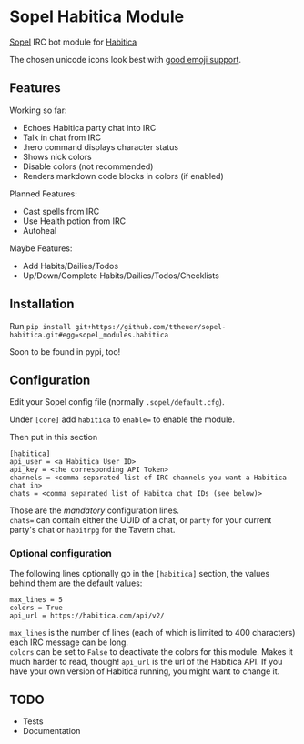 # Sopel Habitica Module
[Sopel][1] IRC bot module for [Habitica][2]

The chosen unicode icons look best with [good emoji support][3].

## Features 

Working so far:

* Echoes Habitica party chat into IRC
* Talk in chat from IRC
* .hero command displays character status
* Shows nick colors
* Disable colors (not recommended)
* Renders markdown code blocks in colors (if enabled)

Planned Features:

* Cast spells from IRC
* Use Health potion from IRC
* Autoheal

Maybe Features:

* Add Habits/Dailies/Todos
* Up/Down/Complete Habits/Dailies/Todos/Checklists

## Installation

Run `pip install git+https://github.com/ttheuer/sopel-habitica.git#egg=sopel_modules.habitica`

Soon to be found in pypi, too!

## Configuration

Edit your Sopel config file (normally `.sopel/default.cfg`).

Under `[core]` add `habitica` to `enable=` to enable the module.

Then put in this section

```
[habitica]  
api_user = <a Habitica User ID>
api_key = <the corresponding API Token>
channels = <comma separated list of IRC channels you want a Habitica chat in>
chats = <comma separated list of Habitca chat IDs (see below)>
```

Those are the *mandatory* configuration lines.  
`chats=` can contain either the UUID of a chat, or `party` for your current party's chat or `habitrpg` for the Tavern
chat.

### Optional configuration  

The following lines optionally go in the `[habitica]` section, the values behind them are the default values:

``` 
max_lines = 5
colors = True
api_url = https://habitica.com/api/v2/
```

`max_lines` is the number of lines (each of which is limited to 400 characters) each IRC message can be long.  
`colors` can be set to `False` to deactivate the colors for this module. Makes it much harder to read, though!
`api_url` is the url of the Habitica API. If you have your own version of Habitica running, you might want to change it.

## TODO

* Tests
* Documentation


[1]: https://github.com/sopel-irc/sopel
[2]: https://habitica.com
[3]: https://github.com/eosrei/emojione-color-font
